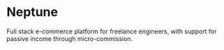# Neptune

Full stack e-commerce platform for freelance engineers, with support for passive income through micro-commission.
